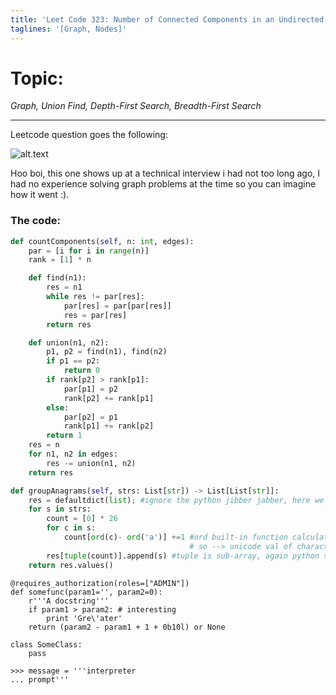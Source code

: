 ```yaml
---
title: 'Leet Code 323: Number of Connected Components in an Undirected Graph'
taglines: '[Graph, Nodes]'
---
```



# Topic: 
*Graph, Union Find, Depth-First Search, Breadth-First Search*

___

Leetcode question goes the following:

![alt.text](https://images-wixmp-ed30a86b8c4ca887773594c2.wixmp.com/f/60bb6b64-95a7-481e-8c9f-fdcf6e2e6270/dflji52-e88c6bb5-e48c-49ef-8664-a581ab1ff060.png/v1/fill/w_928,h_861,q_70,strp/screen_shot_2022_12_31_at_19_40_19_by_jimjet123_dflji52-pre.jpg?token=eyJ0eXAiOiJKV1QiLCJhbGciOiJIUzI1NiJ9.eyJzdWIiOiJ1cm46YXBwOjdlMGQxODg5ODIyNjQzNzNhNWYwZDQxNWVhMGQyNmUwIiwiaXNzIjoidXJuOmFwcDo3ZTBkMTg4OTgyMjY0MzczYTVmMGQ0MTVlYTBkMjZlMCIsIm9iaiI6W1t7ImhlaWdodCI6Ijw9MTE4NyIsInBhdGgiOiJcL2ZcLzYwYmI2YjY0LTk1YTctNDgxZS04YzlmLWZkY2Y2ZTJlNjI3MFwvZGZsamk1Mi1lODhjNmJiNS1lNDhjLTQ5ZWYtODY2NC1hNTgxYWIxZmYwNjAucG5nIiwid2lkdGgiOiI8PTEyODAifV1dLCJhdWQiOlsidXJuOnNlcnZpY2U6aW1hZ2Uub3BlcmF0aW9ucyJdfQ.FJ7xUyAwS1NpF1KIQaFp7WQBH7qXnzUq0zAHfMthOsg "just testing~")


Hoo boi, this one shows up at a technical interview i had not too long ago, I had no experience solving graph problems at the time so you can imagine how it went :).

### The code:

```py
def countComponents(self, n: int, edges):
    par = [i for i in range(n)]
    rank = [1] * n

    def find(n1):
        res = n1
        while res != par[res]:
            par[res] = par[par[res]]
            res = par[res]
        return res

    def union(n1, n2):
        p1, p2 = find(n1), find(n2)
        if p1 == p2:
            return 0
        if rank[p2] > rank[p1]:
            par[p1] = p2
            rank[p2] += rank[p1]
        else:
            par[p2] = p1
            rank[p1] += rank[p2]
        return 1
    res = n
    for n1, n2 in edges:
        res -= union(n1, n2)
    return res
```

```py
def groupAnagrams(self, strs: List[str]) -> List[List[str]]:
    res = defaultdict(list); #ignore the python jibber jabber, here we're just initializing the Hmap
    for s in strs:
        count = [0] * 26 
        for c in s:
            count[ord(c)- ord('a')] +=1 #ord built-in function calculates the unicode value of the character 
                                        # so --> unicode val of character - unicode of a gives the alphabetical order
        res[tuple(count)].append(s) #tuple is sub-array, again python syntax
    return res.values()
```

```
@requires_authorization(roles=["ADMIN"])
def somefunc(param1='', param2=0):
    r'''A docstring'''
    if param1 > param2: # interesting
        print 'Gre\'ater'
    return (param2 - param1 + 1 + 0b10l) or None

class SomeClass:
    pass

>>> message = '''interpreter
... prompt'''
```